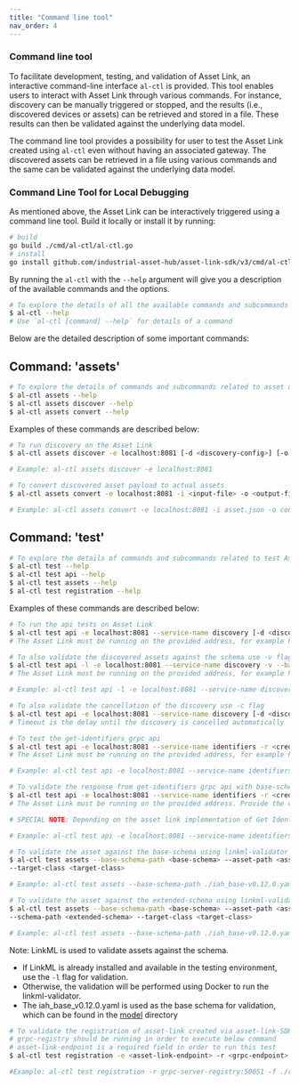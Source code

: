 ```yaml
---
title: "Command line tool"
nav_order: 4
---
```


### Command line tool

To facilitate development, testing, and validation of Asset Link, an interactive command-line interface `al-ctl` is provided. This tool enables users to interact with Asset Link through various commands.
For instance, discovery can be manually triggered or stopped, and the results (i.e., discovered devices or assets) can be retrieved and stored in a file. These results can then be validated against the underlying data model.

The command line tool provides a possibility for user to test the Asset Link created using `al-ctl` even without having an associated gateway. The discovered assets can be retrieved in a file using various commands and the same can be validated against the underlying data model.

### Command Line Tool for Local Debugging

As mentioned above, the Asset Link can be interactively triggered using a command line tool.
Build it locally or install it by running:

```bash
# build
go build ./cmd/al-ctl/al-ctl.go
# install
go install github.com/industrial-asset-hub/asset-link-sdk/v3/cmd/al-ctl@main
```

By running the `al-ctl` with the `--help` argument will give you a description of the available commands and the options.

```bash
# To explore the details of all the available commands and subcommands which can be performed with the command line tool
$ al-ctl --help
# Use `al-ctl [command] --help` for details of a command
```

Below are the detailed description of some important commands:

## Command: 'assets'

```bash
# To explore the details of commands and subcommands related to asset discovery
$ al-ctl assets --help
$ al-ctl assets discover --help
$ al-ctl assets convert --help
```

Examples of these commands are described below:

```bash
# To run discovery on the Asset Link
$ al-ctl assets discover -e localhost:8081 [-d <discovery-config>] [-o <output-file>]

# Example: al-ctl assets discover -e localhost:8081 
```

```bash
# To convert discovered asset payload to actual assets
$ al-ctl assets convert -e localhost:8081 -i <input-file> -o <output-file>

# Example: al-ctl assets convert -e localhost:8081 -i asset.json -o converted-asset.json
```

## Command: 'test'

```bash
# To explore the details of commands and subcommands related to test Asset Link
$ al-ctl test --help
$ al-ctl test api --help
$ al-ctl test assets --help
$ al-ctl test registration --help
```

Examples of these commands are described below:

```bash
# To run the api tests on Asset Link
$ al-ctl test api -e localhost:8081 --service-name discovery [-d <discovery-config>]
# The Asset Link must be running on the provided address, for example here: localhost:8081
```

```bash
# To also validate the discovered assets against the schema use -v flag
$ al-ctl test api -l -e localhost:8081 --service-name discovery -v --base-schema-path <base-schema> --target-class Asset
# The Asset Link must be running on the provided address, for example here: localhost:8081

# Example: al-ctl test api -l -e localhost:8081 --service-name discovery -v --base-schema-path ./iah_base-v0.12.0.yaml --target-class Asset
```

```bash
# To also validate the cancellation of the discovery use -c flag
$ al-ctl test api -e localhost:8081 --service-name discovery [-d <discovery-config>] -c -n <timeout>
# Timeout is the delay until the discovery is cancelled automatically
```

```bash
# To test the get-identifiers grpc api
$ al-ctl test api -e localhost:8081 --service-name identifiers -r <credential-file-path>
# The Asset Link must be running on the provided address, for example here: localhost:8081 and the Asset Link must implement Get Identifiers API. Optionally provide the credential file path, default is empty.

# Example: al-ctl test api -e localhost:8081 --service-name identifiers -r ./credential.json
```

```bash
# To validate the response from get-identifiers grpc api with base-schema
$ al-ctl test api -e localhost:8081 --service-name identifiers -r <credential-file-path> -v --base-schema-path <base-schema> --target-class Asset
# The Asset Link must be running on the provided address. Provide the credential file path and base schema path.

# SPECIAL NOTE: Depending on the asset link implementation of Get Identifiers, the asset returned may be incomplete. Hence, the validation may fail.

# Example: al-ctl test api -e localhost:8081 --service-name identifiers -r ./credential.json -v --base-schema-path ./iah_base-v0.12.0.yaml --target-class Asset
```

```bash
# To validate the asset against the base-schema using linkml-validator where schema file should be yaml
$ al-ctl test assets --base-schema-path <base-schema> --asset-path <asset>
--target-class <target-class>

# Example: al-ctl test assets --base-schema-path ./iah_base-v0.12.0.yaml --asset-path ./Asset-001.ld.json --target-class Asset
```

```bash
# To validate the asset against the extended-schema using linkml-validator where schema file should be yaml
$ al-ctl test assets --base-schema-path <base-schema> --asset-path <asset>
--schema-path <extended-schema> --target-class <target-class>

# Example: al-ctl test assets --base-schema-path ./iah_base-v0.12.0.yaml --asset-path ./SatController-001.json --schema-path ./cdm_sat.yaml --target-class SatController
```

Note: LinkML is used to validate assets against the schema.

- If LinkML is already installed and available in the testing environment, use the `-l` flag for validation.
- Otherwise, the validation will be performed using Docker to run the linkml-validator.
- The iah_base_v0.12.0.yaml is used as the base schema for validation, which can be found in the [model](https://github.com/industrial-asset-hub/asset-link-sdk/tree/main/model) directory

```bash
# To validate the registration of asset-link created via asset-link-SDK
# grpc-registry should be running in order to execute below command
# asset-link-endpoint is a required field in order to run this test
$ al-ctl test registration -e <asset-link-endpoint> -r <grpc-endpoint> -f <registry-file-path>

#Example: al-ctl test registration -r grpc-server-registry:50051 -f ./registry.json
```